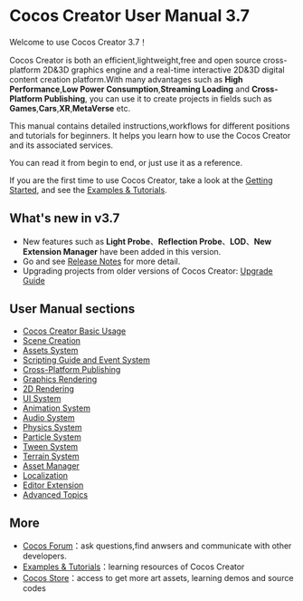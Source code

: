 # Cocos Creator User Manual 3.7

Welcome to use Cocos Creator 3.7！

Cocos Creator is both an efficient,lightweight,free and open source cross-platform 2D&3D graphics engine and a real-time interactive 2D&3D digital content creation platform.With many advantages such as **High Performance**,**Low Power Consumption**,**Streaming Loading** and **Cross-Platform Publishing**, you can use it to create projects in fields such as **Games**,**Cars**,**XR**,**MetaVerse** etc.

This manual contains detailed instructions,workflows for different positions and tutorials for beginners.
It helps you learn how to use the Cocos Creator and its associated services.

You can read it from begin to end, or just use it as a reference.

If you are the first time to use Cocos Creator, take a look at the [Getting Started](getting-started/index.md), and see the [Examples & Tutorials](./cases-and-tutorials/index.md).

## What's new in v3.7

- New features such as **Light Probe**、**Reflection Probe**、**LOD**、**New Extension Manager** have been added in this version.
- Go and see [Release Notes](https://www.cocos.com/creator-download) for more detail.
- Upgrading projects from older versions of Cocos Creator: [Upgrade Guide](./release-notes/index.md)

## User Manual sections

- [Cocos Creator Basic Usage](getting-started/index.md)
- [Scene Creation](concepts/scene/index.md)
- [Assets System](asset/index.md)
- [Scripting Guide and Event System](scripting/index.md)
- [Cross-Platform Publishing](editor/publish/index.md)
- [Graphics Rendering](module-map/graphics.md)
- [2D Rendering](2d-object/2d-render/index.md)
- [UI System](2d-object/ui-system/index.md)
- [Animation System](animation/index.md)
- [Audio System](audio-system/overview.md)
- [Physics System](physics/index.md)
- [Particle System](particle-system/index.md)
- [Tween System](tween/index.md)
- [Terrain System](editor/terrain/index.md)
- [Asset Manager](asset/asset-manager.md)
- [Localization](editor/l10n/overview.md)
- [Editor Extension](editor/extension/readme.md)
- [Advanced Topics](advanced-topics/index.md)

## More

- [Cocos Forum](https://discuss.cocos2d-x.org/)：ask questions,find anwsers and communicate with other developers.
- [Examples & Tutorials](./cases-and-tutorials/index.md)：learning resources of Cocos Creator
- [Cocos Store](https://store.cocos.com)：access to get more art assets, learning demos and source codes